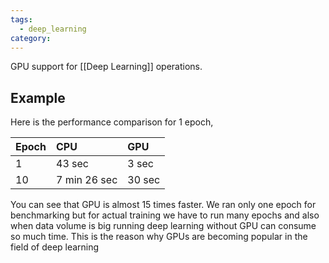 ```yaml
---
tags:
  - deep_learning
category:
---
```

GPU support for [[Deep Learning]] operations.
## Example 
Here is the performance comparison for 1 epoch,

| Epoch | CPU | GPU  |
|:------|:------|:------|
| 1 | 43 sec | 3 sec |
| 10 | 7 min 26 sec | 30 sec |

You can see that GPU is almost 15 times faster. We ran only one epoch for benchmarking but for actual training we have to run many epochs and also when data volume is big running deep learning without GPU can consume so much time. This is the reason why GPUs are becoming popular in the field of deep learning

